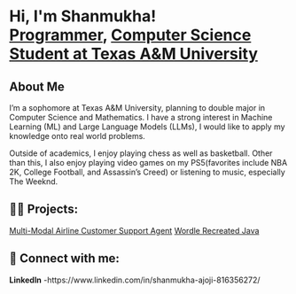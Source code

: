<h1>Hi, I'm Shanmukha! <br/><a href="https://github.com/shanmukhaajoji">Programmer</a>, <a href="https://www.linkedin.com/in/joshmadakor/](https://www.linkedin.com/in/shanmukha-ajoji-816356272/">Computer Science Student at Texas A&M University</a> </h1>

<h2>About Me</h2> <p> I’m a sophomore at Texas A&M University, planning to double major in Computer Science and Mathematics. I have a strong interest in Machine Learning (ML) and Large Language Models (LLMs), I would like to apply my knowledge onto real world problems. </p> <p> Outside of academics, I enjoy playing chess as well as basketball. Other than this, I also enjoy playing video games on my PS5(favorites include NBA 2K, College Football, and Assassin’s Creed) or listening to music, especially The Weeknd. </p>

<h2>👨‍💻 Projects:</h2>
<a href="https://github.com/shanmukhaajoji/Chatbot" target="_blank">Multi-Modal Airline Customer Support Agent</a>
<a href="https://github.com/shanmukhaajoji/Wordle" target="_blank">Wordle Recreated Java</a>





<h2> 🤳 Connect with me:</h2>
<b>LinkedIn</b>
-https://www.linkedin.com/in/shanmukha-ajoji-816356272/

<!--
**joshmadakor1/joshmadakor1** is a ✨ _special_ ✨ repository because its `README.md` (this file) appears on your GitHub profile.

Here are some ideas to get you started:

- 🔭 I’m currently working on ...
- 🌱 I’m currently learning ...
- 👯 I’m looking to collaborate on ...
- 🤔 I’m looking for help with ...
- 💬 Ask me about ...
- 📫 How to reach me: ...
- 😄 Pronouns: ...
- ⚡ Fun fact: ...
-->
